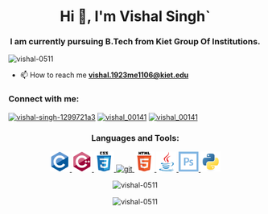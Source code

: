 <h1 align="center">Hi 👋, I'm Vishal Singh`</h1>
<h3 align="center">I am currently pursuing B.Tech from Kiet Group Of Institutions.</h3>

<p align="left"> <img src="https://komarev.com/ghpvc/?username=vishal-0511&label=Profile%20views&color=0e75b6&style=flat" alt="vishal-0511" /> </p>

- 📫 How to reach me **vishal.1923me1106@kiet.edu**

<h3 align="left">Connect with me:</h3>
<p align="left">
<a href="https://linkedin.com/in/vishal-singh-1299721a3" target="blank"><img align="center" src="https://raw.githubusercontent.com/rahuldkjain/github-profile-readme-generator/master/src/images/icons/Social/linked-in-alt.svg" alt="vishal-singh-1299721a3" height="30" width="40" /></a>
<a href="https://www.codechef.com/users/vishal_00141" target="blank"><img align="center" src="https://cdn.jsdelivr.net/npm/simple-icons@3.1.0/icons/codechef.svg" alt="vishal_00141" height="30" width="40" /></a>
<a href="https://www.hackerrank.com/vishal_00141" target="blank"><img align="center" src="https://raw.githubusercontent.com/rahuldkjain/github-profile-readme-generator/master/src/images/icons/Social/hackerrank.svg" alt="vishal_00141" height="30" width="40" /></a>
</p>

<h3 align="center">Languages and Tools:</h3>
<p align="center"> <a href="https://www.cprogramming.com/" target="_blank" rel="noreferrer"> <img src="https://raw.githubusercontent.com/devicons/devicon/master/icons/c/c-original.svg" alt="c" width="40" height="40"/> </a> <a href="https://www.w3schools.com/cpp/" target="_blank" rel="noreferrer"> <img src="https://raw.githubusercontent.com/devicons/devicon/master/icons/cplusplus/cplusplus-original.svg" alt="cplusplus" width="40" height="40"/> </a> <a href="https://www.w3schools.com/css/" target="_blank" rel="noreferrer"> <img src="https://raw.githubusercontent.com/devicons/devicon/master/icons/css3/css3-original-wordmark.svg" alt="css3" width="40" height="40"/> </a> <a href="https://git-scm.com/" target="_blank" rel="noreferrer"> <img src="https://www.vectorlogo.zone/logos/git-scm/git-scm-icon.svg" alt="git" width="40" height="40"/> </a> <a href="https://www.w3.org/html/" target="_blank" rel="noreferrer"> <img src="https://raw.githubusercontent.com/devicons/devicon/master/icons/html5/html5-original-wordmark.svg" alt="html5" width="40" height="40"/> </a> <a href="https://www.java.com" target="_blank" rel="noreferrer"> <img src="https://raw.githubusercontent.com/devicons/devicon/master/icons/java/java-original.svg" alt="java" width="40" height="40"/> </a> <a href="https://www.photoshop.com/en" target="_blank" rel="noreferrer"> <img src="https://raw.githubusercontent.com/devicons/devicon/master/icons/photoshop/photoshop-line.svg" alt="photoshop" width="40" height="40"/> </a> <a href="https://www.python.org" target="_blank" rel="noreferrer"> <img src="https://raw.githubusercontent.com/devicons/devicon/master/icons/python/python-original.svg" alt="python" width="40" height="40"/> </a> </p>

<p align="center"><img align="center" src="https://github-readme-stats.vercel.app/api/top-langs?username=vishal-0511&show_icons=true&locale=en&layout=compact" alt="vishal-0511" /></p>

<p align="center"nbsp;<img align="center" src="https://github-readme-stats.vercel.app/api?username=vishal-0511&show_icons=true&locale=en" alt="vishal-0511" /></p>

<p align="center"><img align="center" src="https://github-readme-streak-stats.herokuapp.com/?user=vishal-0511&" alt="vishal-0511" /></p>
